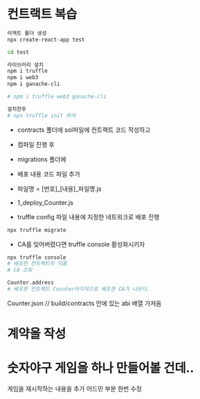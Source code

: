 # 컨트랙트 복습

```sh
리액트 폴더 생성
npx create-react-app test

cd test

라이브러리 설치
npm i truffle
npm i web3
npm i ganache-cli

# npm i truffle web3 ganache-cli

설치한후
# npx truffle init 하자
```

- contracts 폴더에 sol파일에 컨트랙트 코드 작성하고

- 컴파일 진행 후

- migrations 폴더에
- 배포 내용 코드 파일 추가
- 파일명 = [번호]_[내용]_파일명.js

- 1_deploy_Counter.js

- truffle config 파일 내용에 지정한 네트워크로 배포 진행

```sh
npx truffle migrate
```


- CA를 잊어버렸다면 truffle console 활성화시키자

```sh
npx truffle console
# 배포한 컨트랙트의 이름
# CA 조회

Counter.address
# 배포한 컨트랙트 Counter마지막으로 배포한 CA가 나온다.

```

Counter.json
//   build/contracts 안에 있는 abi 배열 가져옴

# 계약을 작성

# 숫자야구 게임을 하나 만들어볼 건데..


게임을 재시작하는 내용을 추가
어드민 부분 한번 수정
